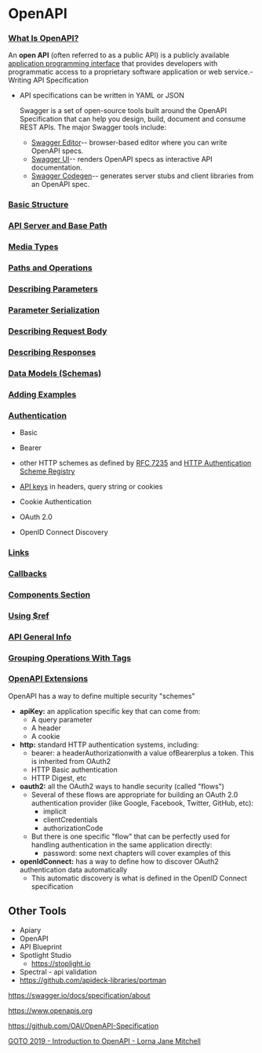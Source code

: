 # OpenAPI

### [What Is OpenAPI?](https://swagger.io/docs/specification/about/)

An **open API** (often referred to as a public API) is a publicly available [application programming interface](https://en.wikipedia.org/wiki/Application_programming_interface) that provides developers with programmatic access to a proprietary software application or web service.- Writing API Specification

- API specifications can be written in YAML or JSON

  Swagger is a set of open-source tools built around the OpenAPI Specification that can help you design, build, document and consume REST APIs. The major Swagger tools include:

    - [Swagger Editor](http://editor.swagger.io/)-- browser-based editor where you can write OpenAPI specs.
    - [Swagger UI](https://swagger.io/swagger-ui/)-- renders OpenAPI specs as interactive API documentation.
    - [Swagger Codegen](https://github.com/swagger-api/swagger-codegen)-- generates server stubs and client libraries from an OpenAPI spec.

### [Basic Structure](https://swagger.io/docs/specification/basic-structure/)

### [API Server and Base Path](https://swagger.io/docs/specification/api-host-and-base-path/)

### [Media Types](https://swagger.io/docs/specification/media-types/)

### [Paths and Operations](https://swagger.io/docs/specification/paths-and-operations/)

### [Describing Parameters](https://swagger.io/docs/specification/describing-parameters/)

### [Parameter Serialization](https://swagger.io/docs/specification/serialization/)

### [Describing Request Body](https://swagger.io/docs/specification/describing-request-body/)

### [Describing Responses](https://swagger.io/docs/specification/describing-responses/)

### [Data Models (Schemas)](https://swagger.io/docs/specification/data-models/)

### [Adding Examples](https://swagger.io/docs/specification/adding-examples/)

### [Authentication](https://swagger.io/docs/specification/authentication/)

- Basic

- Bearer

- other HTTP schemes as defined by [RFC 7235](https://tools.ietf.org/html/rfc7235) and [HTTP Authentication Scheme Registry](https://www.iana.org/assignments/http-authschemes/http-authschemes.xhtml)

- [API keys](https://swagger.io/docs/specification/authentication/api-keys/) in headers, query string or cookies

- Cookie Authentication

- OAuth 2.0

- OpenID Connect Discovery

### [Links](https://swagger.io/docs/specification/links/)

### [Callbacks](https://swagger.io/docs/specification/callbacks/)

### [Components Section](https://swagger.io/docs/specification/components/)

### [Using $ref](https://swagger.io/docs/specification/using-ref/)

### [API General Info](https://swagger.io/docs/specification/api-general-info/)

### [Grouping Operations With Tags](https://swagger.io/docs/specification/grouping-operations-with-tags/)

### [OpenAPI Extensions](https://swagger.io/docs/specification/openapi-extensions/)

OpenAPI has a way to define multiple security "schemes"

- **apiKey:** an application specific key that can come from:
    - A query parameter
    - A header
    - A cookie
- **http:** standard HTTP authentication systems, including:
    - bearer: a headerAuthorizationwith a value ofBearerplus a token. This is inherited from OAuth2
    - HTTP Basic authentication
    - HTTP Digest, etc
- **oauth2:** all the OAuth2 ways to handle security (called "flows")
    - Several of these flows are appropriate for building an OAuth 2.0 authentication provider (like Google, Facebook, Twitter, GitHub, etc):
        - implicit
        - clientCredentials
        - authorizationCode
    - But there is one specific "flow" that can be perfectly used for handling authentication in the same application directly:
        - password: some next chapters will cover examples of this
- **openIdConnect:** has a way to define how to discover OAuth2 authentication data automatically
    - This automatic discovery is what is defined in the OpenID Connect specification

## Other Tools

- Apiary
- OpenAPI
- API Blueprint
- Spotlight Studio
    - https://stoplight.io
- Spectral - api validation
- https://github.com/apideck-libraries/portman

https://swagger.io/docs/specification/about

https://www.openapis.org

https://github.com/OAI/OpenAPI-Specification

[GOTO 2019 - Introduction to OpenAPI - Lorna Jane Mitchell](https://www.youtube.com/watch?v=s9u3mXQZbXI)
